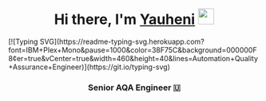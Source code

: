 <h1 align="center">Hi there, I'm <a href="https://www.linkedin.com/in/yauheni-minchanka-178067149" target="_blank">Yauheni</a> 
<img src="https://github.com/blackcater/blackcater/raw/main/images/Hi.gif" height="32"/></h1>
[![Typing SVG](https://readme-typing-svg.herokuapp.com?font=IBM+Plex+Mono&pause=1000&color=38F75C&background=000000F8&center=true&vCenter=true&width=460&height=40&lines=Automation+Quality+Assurance+Engineer)](https://git.io/typing-svg)
<h3 align="center">Senior AQA Engineer 🇺</h3>
